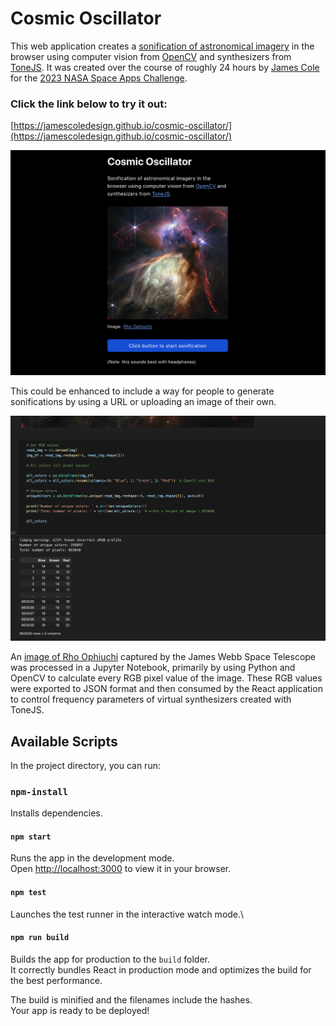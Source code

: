 # Cosmic Oscillator

This web application creates a [sonification of astronomical imagery](https://science.nasa.gov/mission/hubble/multimedia/sonifications) in the browser using computer vision from [OpenCV](https://opencv.org/) and synthesizers from [ToneJS](https://tonejs.github.io/). It was created over the course of roughly 24 hours by [James Cole](https://www.linkedin.com/in/jcoledesign/) for the [2023 NASA Space Apps Challenge](https://www.spaceappschallenge.org/2023/find-a-team/oscillate/?tab=project).

### Click the link below to try it out:  
[https://jamescoledesign.github.io/cosmic-oscillator/](https://jamescoledesign.github.io/cosmic-oscillator/)  

![Cosmic Oscillator User Interface](./src/images/co-screenshot.png)

This could be enhanced to include a way for people to generate sonifications by using a URL or uploading an image of their own. 

![Analyzing image data](./src/images/pixels.png)

An [image of Rho Ophiuchi](https://webbtelescope.org/contents/media/images/2023/128/01H449193V5Q4Q6GFBKXAZ3S03) captured by the James Webb Space Telescope was processed in a Jupyter Notebook, primarily by using Python and OpenCV to calculate every RGB pixel value of the image. These RGB values were exported to JSON format and then consumed by the React application to control frequency parameters of virtual synthesizers created with ToneJS.

## Available Scripts

In the project directory, you can run:

### `npm-install`

Installs dependencies.

#### `npm start`

Runs the app in the development mode.\
Open [http://localhost:3000](http://localhost:3000) to view it in your browser.

#### `npm test`

Launches the test runner in the interactive watch mode.\

#### `npm run build`

Builds the app for production to the `build` folder.\
It correctly bundles React in production mode and optimizes the build for the best performance.

The build is minified and the filenames include the hashes.\
Your app is ready to be deployed!